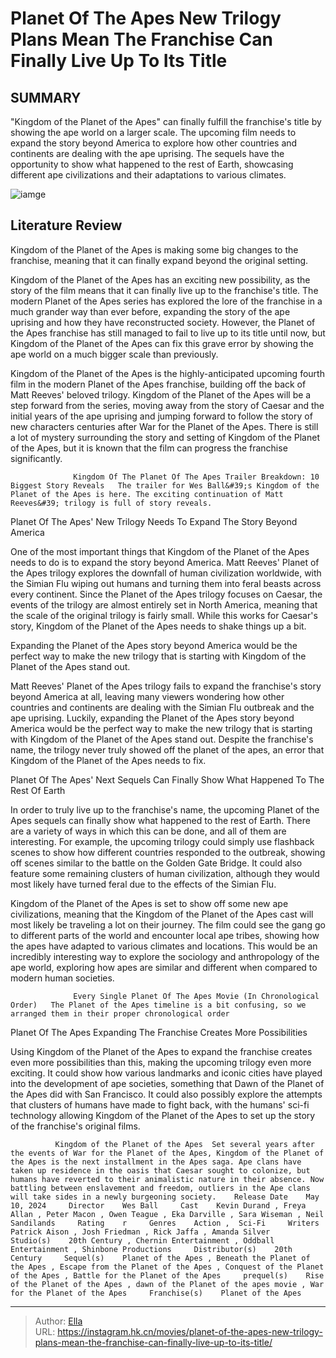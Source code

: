 # Planet Of The Apes  New Trilogy Plans Mean The Franchise Can Finally Live Up To Its Title


## SUMMARY 



  &#34;Kingdom of the Planet of the Apes&#34; can finally fulfill the franchise&#39;s title by showing the ape world on a larger scale.   The upcoming film needs to expand the story beyond America to explore how other countries and continents are dealing with the ape uprising.   The sequels have the opportunity to show what happened to the rest of Earth, showcasing different ape civilizations and their adaptations to various climates.  

![iamge](https://static1.srcdn.com/wordpress/wp-content/uploads/2024/01/caesar-and-the-kingdom-of-the-planet-of-the-apes-landscape.jpg)

## Literature Review

Kingdom of the Planet of the Apes is making some big changes to the franchise, meaning that it can finally expand beyond the original setting.




Kingdom of the Planet of the Apes has an exciting new possibility, as the story of the film means that it can finally live up to the franchise&#39;s title. The modern Planet of the Apes series has explored the lore of the franchise in a much grander way than ever before, expanding the story of the ape uprising and how they have reconstructed society. However, the Planet of the Apes franchise has still managed to fail to live up to its title until now, but Kingdom of the Planet of the Apes can fix this grave error by showing the ape world on a much bigger scale than previously.




Kingdom of the Planet of the Apes is the highly-anticipated upcoming fourth film in the modern Planet of the Apes franchise, building off the back of Matt Reeves&#39; beloved trilogy. Kingdom of the Planet of the Apes will be a step forward from the series, moving away from the story of Caesar and the initial years of the ape uprising and jumping forward to follow the story of new characters centuries after War for the Planet of the Apes. There is still a lot of mystery surrounding the story and setting of Kingdom of the Planet of the Apes, but it is known that the film can progress the franchise significantly.

                  Kingdom Of The Planet Of The Apes Trailer Breakdown: 10 Biggest Story Reveals   The trailer for Wes Ball&#39;s Kingdom of the Planet of the Apes is here. The exciting continuation of Matt Reeves&#39; trilogy is full of story reveals.    


 Planet Of The Apes&#39; New Trilogy Needs To Expand The Story Beyond America 
         




One of the most important things that Kingdom of the Planet of the Apes needs to do is to expand the story beyond America. Matt Reeves&#39; Planet of the Apes trilogy explores the downfall of human civilization worldwide, with the Simian Flu wiping out humans and turning them into feral beasts across every continent. Since the Planet of the Apes trilogy focuses on Caesar, the events of the trilogy are almost entirely set in North America, meaning that the scale of the original trilogy is fairly small. While this works for Caesar&#39;s story, Kingdom of the Planet of the Apes needs to shake things up a bit.



Expanding the Planet of the Apes story beyond America would be the perfect way to make the new trilogy that is starting with Kingdom of the Planet of the Apes stand out.




Matt Reeves&#39; Planet of the Apes trilogy fails to expand the franchise&#39;s story beyond America at all, leaving many viewers wondering how other countries and continents are dealing with the Simian Flu outbreak and the ape uprising. Luckily, expanding the Planet of the Apes story beyond America would be the perfect way to make the new trilogy that is starting with Kingdom of the Planet of the Apes stand out. Despite the franchise&#39;s name, the trilogy never truly showed off the planet of the apes, an error that Kingdom of the Planet of the Apes needs to fix.






 Planet Of The Apes&#39; Next Sequels Can Finally Show What Happened To The Rest Of Earth 
          

In order to truly live up to the franchise&#39;s name, the upcoming Planet of the Apes sequels can finally show what happened to the rest of Earth. There are a variety of ways in which this can be done, and all of them are interesting. For example, the upcoming trilogy could simply use flashback scenes to show how different countries responded to the outbreak, showing off scenes similar to the battle on the Golden Gate Bridge. It could also feature some remaining clusters of human civilization, although they would most likely have turned feral due to the effects of the Simian Flu.

Kingdom of the Planet of the Apes is set to show off some new ape civilizations, meaning that the Kingdom of the Planet of the Apes cast will most likely be traveling a lot on their journey. The film could see the gang go to different parts of the world and encounter local ape tribes, showing how the apes have adapted to various climates and locations. This would be an incredibly interesting way to explore the sociology and anthropology of the ape world, exploring how apes are similar and different when compared to modern human societies.




                  Every Single Planet Of The Apes Movie (In Chronological Order)   The Planet of the Apes timeline is a bit confusing, so we arranged them in their proper chronological order   



 Planet Of The Apes Expanding The Franchise Creates More Possibilities 
          

Using Kingdom of the Planet of the Apes to expand the franchise creates even more possibilities than this, making the upcoming trilogy even more exciting. It could show how various landmarks and iconic cities have played into the development of ape societies, something that Dawn of the Planet of the Apes did with San Francisco. It could also possibly explore the attempts that clusters of humans have made to fight back, with the humans&#39; sci-fi technology allowing Kingdom of the Planet of the Apes to set up the story of the franchise&#39;s original films.




              Kingdom of the Planet of the Apes  Set several years after the events of War for the Planet of the Apes, Kingdom of the Planet of the Apes is the next installment in the Apes saga. Ape clans have taken up residence in the oasis that Caesar sought to colonize, but humans have reverted to their animalistic nature in their absence. Now battling between enslavement and freedom, outliers in the Ape clans will take sides in a newly burgeoning society.    Release Date    May 10, 2024     Director    Wes Ball     Cast    Kevin Durand , Freya Allan , Peter Macon , Owen Teague , Eka Darville , Sara Wiseman , Neil Sandilands     Rating    r     Genres    Action ,  Sci-Fi     Writers    Patrick Aison , Josh Friedman , Rick Jaffa , Amanda Silver     Studio(s)    20th Century , Chernin Entertainment , Oddball Entertainment , Shinbone Productions     Distributor(s)    20th Century     Sequel(s)    Planet of the Apes , Beneath the Planet of the Apes , Escape from the Planet of the Apes , Conquest of the Planet of the Apes , Battle for the Planet of the Apes     prequel(s)    Rise of the Planet of the Apes , dawn of the Planet of the apes movie , War for the Planet of the Apes     Franchise(s)    Planet of the Apes      


---

> Author: [Ella](https://instagram.hk.cn/)  
> URL: https://instagram.hk.cn/movies/planet-of-the-apes-new-trilogy-plans-mean-the-franchise-can-finally-live-up-to-its-title/  

